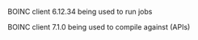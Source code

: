 BOINC client 6.12.34 being used to run jobs

BOINC client 7.1.0 being used to compile against (APIs)
